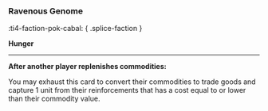 ### **Ravenous Genome**
:ti4-faction-pok-cabal:
{ .splice-faction }

**Hunger**

---

**After another player replenishes commodities:**

You may exhaust this card to convert their commodities to trade goods and capture 1 unit from their reinforcements that has a cost equal to or lower than their commodity value.
